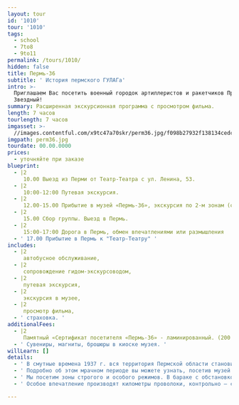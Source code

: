```yaml
---
layout: tour
id: '1010'
tour: '1010'
tags:
  - school
  - 7to8
  - 9to11
permalink: /tours/1010/
hidden: false
title: Пермь-36
subtitle: ' История пермского ГУЛАГа'
intro: >-
  Приглашаем Вас посетить военный городок артиллеристов и ракетчиков Прикамья –
  Звездный!
summary: Расширенная экскурсионная программа с просмотром фильма.
length: 7 часов
tourlength: 7 часов
imgasset: >-
  //images.contentful.com/x9tc47a70skr/perm36.jpg/f098b27932f138134cedcc9a9bc9da3a/perm36.jpg
imgpath: perm36.jpg
tourdate: 00.00.0000
prices:
  - уточняйте при заказе
blueprint:
  - |2
     10.00 Выезд из Перми от Театр-Театра с ул. Ленина, 53. 
  - |2
     10:00-12:00 Путевая экскурсия. 
  - |2
     12.00-15.00 Прибытие в музей «Пермь-36», экскурсия по 2-м зонам (строгого и особого режима) с работниками музея, просмотр фильма. 
  - |2
     15.00 Сбор группы. Выезд в Пермь. 
  - |2
     15:00-17:00 Дорога в Пермь, обмен впечатлениями или размышления 
  - ' 17.00 Прибытие в Пермь к "Театр-Театру" '
includes:
  - |2
     автобусное обслуживание, 
  - |2
     сопровождение гидом-экскурсоводом, 
  - |2
     путевая экскурсия, 
  - |2
     экскурсия в музее, 
  - |2
     просмотр фильма, 
  - ' страховка. '
additionalFees:
  - |2
     Памятный «Сертификат посетителя «Пермь-36» - ламинированный. (200 руб . – 1 человек). 
  - ' Сувениры, магниты, брошюры в киоске музея. '
willLearn: []
details:
  - ' В смутные времена 1937 г. вся территория Пермской области становится фактически учреждением ГУЛАГа. «Край волчих стай» - так называли заключенные Прикаье. И на это были основания – побеги из лесных лагерей были практически невозможны. У огромной части пермской интеллигенции – от инженеров до балерин и преподавателей - в биографии вы увидите - «был осужден», «отбывал наказание»… '
  - ' Подробно об этом мрачном периоде вы можете узнать, посетив музей «Пермь – 36», на этой территории в 1970-1980 –х гг. располагался лагерь для политзаключенных. '
  - ' Мы посетим зоны строгого и особого режимов. В бараке с обстановкой тех лет рассмотри экспозицию, повествующую о судьбах узников лагеря. Также увидим шизо – штрафной изолятор, куда помещали самых «непослушных» заключенных. '
  - ' Особое впечатление производят километры проволоки, контрольно – следовая полоса и другие степени защиты, включая электрический ток. И, пожалуй, самое приятное ощущение – после завершения экскурсии выйти из музея «на свободу». '

---
```

